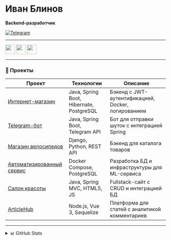 # Иван Блинов 
**Backend-разработчик**  

[![Telegram](https://img.shields.io/badge/Telegram-@siamo1721-blue)](https://t.me/siamo1721)  


---

<div align="left">
  <img src="https://img.shields.io/badge/Java-ED8B00?logo=java&logoColor=white" height="30"/>
  <img src="https://img.shields.io/badge/Spring-6DB33F?logo=spring&logoColor=white" height="30"/>
  <img src="https://img.shields.io/badge/Vue.js-4FC08D?logo=vuedotjs&logoColor=white" height="30"/>
</div>

---

### 🚀 Проекты  

| Проект | Технологии | Описание |  
|--------|------------|----------|  
| [Интернет-магазин](https://github.com/siamo1721/shop_kurs) | Java, Spring Boot, Hibernate, PostgreSQL | Бэкенд с JWT-аутентификацией, Docker, логированием |  
| [Telegram-бот](https://github.com/siamo1721/telegram_bot_spring) | Java, Spring Boot, Telegram API | Бот для отправки шуток с интеграцией Spring |  
| [Магазин велосипедов](https://github.com/siamo1721/bike_catalog) | Django, Python, REST API | Бэкенд для каталога товаров |  
| [Автоматизированный сервис](https://github.com/Project-BIT-76/tree/siamocsgo) | Docker Compose, PostgreSQL | Разработка БД и инфраструктуры для ML-сервиса |  
| [Салон красоты](https://github.com/siamo1721/Kurs_salon) | Java, Spring MVC, HTML5, JS | Fullstack-сайт с CRUD и интеграцией БД |  
| [ArticleHub](https://github.com/siamo1721/ArticleHub) | Node.js, Vue 3, Sequelize | Платформа для статей с аналитикой комментариев |  

---

<details>
<summary>📊 GitHub Stats</summary>
  
![GitHub Stats](https://github-readme-stats.vercel.app/api?username=siamo1721&show_icons=true&theme=radical)  
![Top Langs](https://github-readme-stats.vercel.app/api/top-langs/?username=siamo1721&layout=compact)

</details>



